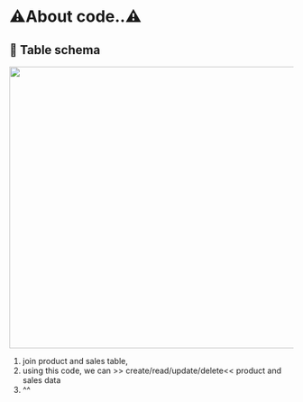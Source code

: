 # ⚠️About code..⚠️

## 📎 Table schema 

<img src="https://user-images.githubusercontent.com/103470257/171572679-2afbaf91-314c-4ea0-a362-2fee0acb523d.png" width="700" height="500"/>

1. join product and sales table,
2. using this code, we can >> create/read/update/delete<< product and sales data 
3. ^^
